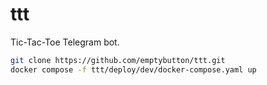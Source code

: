 # ttt

Tic-Tac-Toe Telegram bot.

```bash
git clone https://github.com/emptybutton/ttt.git
docker compose -f ttt/deploy/dev/docker-compose.yaml up
```
